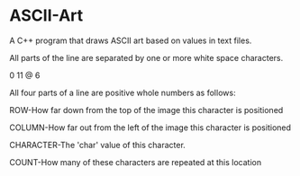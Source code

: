 # ASCII-Art
A C++ program that draws ASCII art based on values in text files.

All parts of the line are separated by one or more white space characters.

0 11 @ 6

All four parts of a line are positive whole numbers as follows:

ROW-How far down from the top of the image this character is positioned

COLUMN-How far out from the left of the image this character is positioned

CHARACTER-The 'char' value of this character.

COUNT-How many of these characters are repeated at this location
